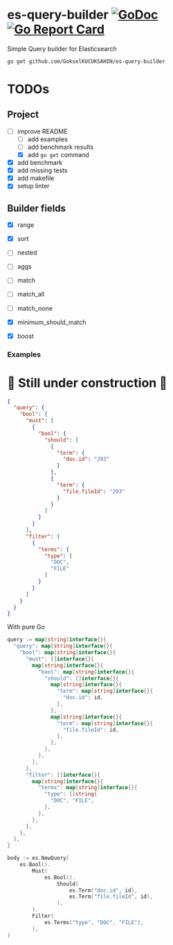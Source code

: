 # es-query-builder [![GoDoc][doc-img]][doc] [![Go Report Card][go-report-img]][go-report]
Simple Query builder for Elasticsearch

```bash
go get github.com/GokselKUCUKSAHIN/es-query-builder
```

# TODOs

## Project
- [ ] improve README
  - [ ] add examples
  - [ ] add benchmark results
  - [x] add `go get` command
- [x] add benchmark
- [x] add missing tests
- [x] add makefile
- [x] setup linter

## Builder fields
- [x] range
- [x] sort
- [ ] nested
- [ ] aggs
- [ ] match
- [ ] match_all
- [ ] match_none
- [x] minimum_should_match
- [x] boost


### Examples 

# 🚧 Still under construction 🚧

```json
{
  "query": {
    "bool": {
      "must": [
        {
          "bool": {
            "should": [
              {
                "term": {
                  "doc.id": "293"
                }
              },
              {
                "term": {
                  "file.fileId": "293"
                }
              }
            ]
          }
        }
      ],
      "filter": [
        {
          "terms": {
            "type": [
              "DOC",
              "FILE"
            ]
          }
        }
      ]
    }
  }
}
```

With pure Go
```go
query := map[string]interface{}{
  "query": map[string]interface{}{
    "bool": map[string]interface{}{
      "must": []interface{}{
        map[string]interface{}{
          "bool": map[string]interface{}{
            "should": []interface{}{
              map[string]interface{}{
                "term": map[string]interface{}{
                  "doc.id": id,
                },
              },
              map[string]interface{}{
                "term": map[string]interface{}{
                  "file.fileId": id,
                },
              },
            },
          },
        },
      },
      "filter": []interface{}{
        map[string]interface{}{
          "terms": map[string]interface{}{
            "type": []string{
              "DOC", "FILE",
            },
          },
        },
      },
    },
  },
}
```

```go
body := es.NewQuery(
    es.Bool().
        Must(
            es.Bool().
                Should(
                    es.Term("doc.id", id),
                    es.Term("file.fileId", id),
                ), 
        ).
        Filter(
            es.Terms("type", "DOC", "FILE"),
        ),
)
```

[//]: # ([![Coverage Status][cov-img]][cov])

[doc-img]: https://godoc.org/github.com/GokselKUCUKSAHIN/es-query-builder?status.svg
[doc]: https://godoc.org/github.com/GokselKUCUKSAHIN/es-query-builder
[go-report-img]: https://goreportcard.com/badge/github.com/GokselKUCUKSAHIN/es-query-builder
[go-report]: https://goreportcard.com/report/github.com/GokselKUCUKSAHIN/es-query-builder

[cov-img]: https://codecov.io/gh/GokselKUCUKSAHIN/es-query-builder/branch/main/graph/badge.svg
[cov]: https://codecov.io/gh/GokselKUCUKSAHIN/es-query-builder